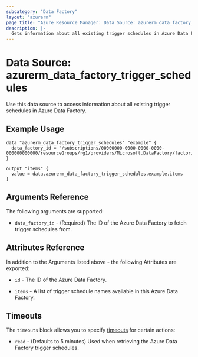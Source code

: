 ```yaml
---
subcategory: "Data Factory"
layout: "azurerm"
page_title: "Azure Resource Manager: Data Source: azurerm_data_factory_trigger_schedules"
description: |-
  Gets information about all existing trigger schedules in Azure Data Factory.
---
```


# Data Source: azurerm_data_factory_trigger_schedules

Use this data source to access information about all existing trigger schedules in Azure Data Factory.

## Example Usage

```hcl
data "azurerm_data_factory_trigger_schedules" "example" {
  data_factory_id = "/subscriptions/00000000-0000-0000-0000-000000000000/resourceGroups/rg1/providers/Microsoft.DataFactory/factories/datafactory1"
}

output "items" {
  value = data.azurerm_data_factory_trigger_schedules.example.items
}
```

## Arguments Reference

The following arguments are supported:

- `data_factory_id` - (Required) The ID of the Azure Data Factory to fetch trigger schedules from.

## Attributes Reference

In addition to the Arguments listed above - the following Attributes are exported:

- `id` - The ID of the Azure Data Factory.

- `items` - A list of trigger schedule names available in this Azure Data Factory.

## Timeouts

The `timeouts` block allows you to specify [timeouts](https://developer.hashicorp.com/terraform/language/resources/configure#define-operation-timeouts) for certain actions:

* `read` - (Defaults to 5 minutes) Used when retrieving the Azure Data Factory trigger schedules.
